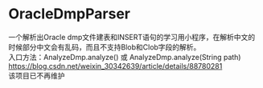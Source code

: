 # OracleDmpParser
一个解析出Oracle dmp文件建表和INSERT语句的学习用小程序，在解析中文的时候部分中文会有乱码，而且不支持Blob和Clob字段的解析。  
入口方法：AnalyzeDmp.analyze() 或 AnalyzeDmp.analyze(String path)  
https://blog.csdn.net/weixin_30342639/article/details/88780281  
该项目已不再维护  
